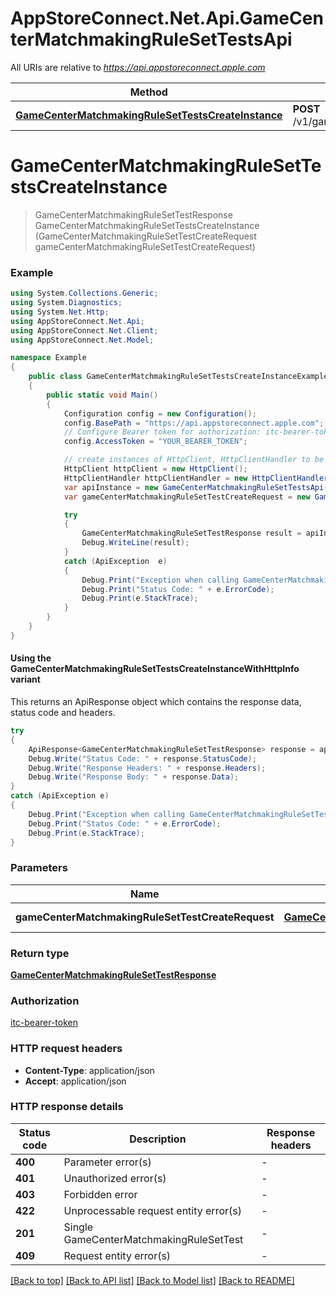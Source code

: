 # AppStoreConnect.Net.Api.GameCenterMatchmakingRuleSetTestsApi

All URIs are relative to *https://api.appstoreconnect.apple.com*

| Method | HTTP request | Description |
|--------|--------------|-------------|
| [**GameCenterMatchmakingRuleSetTestsCreateInstance**](GameCenterMatchmakingRuleSetTestsApi.md#gamecentermatchmakingrulesettestscreateinstance) | **POST** /v1/gameCenterMatchmakingRuleSetTests |  |

<a id="gamecentermatchmakingrulesettestscreateinstance"></a>
# **GameCenterMatchmakingRuleSetTestsCreateInstance**
> GameCenterMatchmakingRuleSetTestResponse GameCenterMatchmakingRuleSetTestsCreateInstance (GameCenterMatchmakingRuleSetTestCreateRequest gameCenterMatchmakingRuleSetTestCreateRequest)



### Example
```csharp
using System.Collections.Generic;
using System.Diagnostics;
using System.Net.Http;
using AppStoreConnect.Net.Api;
using AppStoreConnect.Net.Client;
using AppStoreConnect.Net.Model;

namespace Example
{
    public class GameCenterMatchmakingRuleSetTestsCreateInstanceExample
    {
        public static void Main()
        {
            Configuration config = new Configuration();
            config.BasePath = "https://api.appstoreconnect.apple.com";
            // Configure Bearer token for authorization: itc-bearer-token
            config.AccessToken = "YOUR_BEARER_TOKEN";

            // create instances of HttpClient, HttpClientHandler to be reused later with different Api classes
            HttpClient httpClient = new HttpClient();
            HttpClientHandler httpClientHandler = new HttpClientHandler();
            var apiInstance = new GameCenterMatchmakingRuleSetTestsApi(httpClient, config, httpClientHandler);
            var gameCenterMatchmakingRuleSetTestCreateRequest = new GameCenterMatchmakingRuleSetTestCreateRequest(); // GameCenterMatchmakingRuleSetTestCreateRequest | GameCenterMatchmakingRuleSetTest representation

            try
            {
                GameCenterMatchmakingRuleSetTestResponse result = apiInstance.GameCenterMatchmakingRuleSetTestsCreateInstance(gameCenterMatchmakingRuleSetTestCreateRequest);
                Debug.WriteLine(result);
            }
            catch (ApiException  e)
            {
                Debug.Print("Exception when calling GameCenterMatchmakingRuleSetTestsApi.GameCenterMatchmakingRuleSetTestsCreateInstance: " + e.Message);
                Debug.Print("Status Code: " + e.ErrorCode);
                Debug.Print(e.StackTrace);
            }
        }
    }
}
```

#### Using the GameCenterMatchmakingRuleSetTestsCreateInstanceWithHttpInfo variant
This returns an ApiResponse object which contains the response data, status code and headers.

```csharp
try
{
    ApiResponse<GameCenterMatchmakingRuleSetTestResponse> response = apiInstance.GameCenterMatchmakingRuleSetTestsCreateInstanceWithHttpInfo(gameCenterMatchmakingRuleSetTestCreateRequest);
    Debug.Write("Status Code: " + response.StatusCode);
    Debug.Write("Response Headers: " + response.Headers);
    Debug.Write("Response Body: " + response.Data);
}
catch (ApiException e)
{
    Debug.Print("Exception when calling GameCenterMatchmakingRuleSetTestsApi.GameCenterMatchmakingRuleSetTestsCreateInstanceWithHttpInfo: " + e.Message);
    Debug.Print("Status Code: " + e.ErrorCode);
    Debug.Print(e.StackTrace);
}
```

### Parameters

| Name | Type | Description | Notes |
|------|------|-------------|-------|
| **gameCenterMatchmakingRuleSetTestCreateRequest** | [**GameCenterMatchmakingRuleSetTestCreateRequest**](GameCenterMatchmakingRuleSetTestCreateRequest.md) | GameCenterMatchmakingRuleSetTest representation |  |

### Return type

[**GameCenterMatchmakingRuleSetTestResponse**](GameCenterMatchmakingRuleSetTestResponse.md)

### Authorization

[itc-bearer-token](../README.md#itc-bearer-token)

### HTTP request headers

 - **Content-Type**: application/json
 - **Accept**: application/json


### HTTP response details
| Status code | Description | Response headers |
|-------------|-------------|------------------|
| **400** | Parameter error(s) |  -  |
| **401** | Unauthorized error(s) |  -  |
| **403** | Forbidden error |  -  |
| **422** | Unprocessable request entity error(s) |  -  |
| **201** | Single GameCenterMatchmakingRuleSetTest |  -  |
| **409** | Request entity error(s) |  -  |

[[Back to top]](#) [[Back to API list]](../README.md#documentation-for-api-endpoints) [[Back to Model list]](../README.md#documentation-for-models) [[Back to README]](../README.md)

